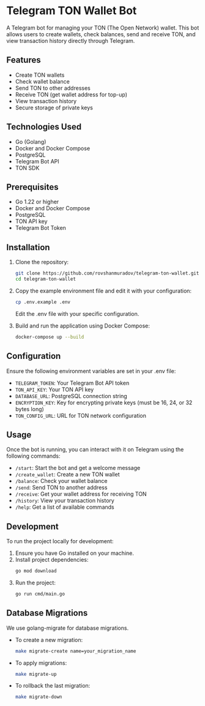 # Telegram TON Wallet Bot

A Telegram bot for managing your TON (The Open Network) wallet. This bot allows users to create wallets, check balances, send and receive TON, and view transaction history directly through Telegram.

## Features

- Create TON wallets
- Check wallet balance
- Send TON to other addresses
- Receive TON (get wallet address for top-up)
- View transaction history
- Secure storage of private keys

## Technologies Used

- Go (Golang)
- Docker and Docker Compose
- PostgreSQL
- Telegram Bot API
- TON SDK

## Prerequisites

- Go 1.22 or higher
- Docker and Docker Compose
- PostgreSQL
- TON API key
- Telegram Bot Token

## Installation

1. Clone the repository:
   ```bash
   git clone https://github.com/rovshanmuradov/telegram-ton-wallet.git
   cd telegram-ton-wallet
   ```

2. Copy the example environment file and edit it with your configuration:
   ```bash
   cp .env.example .env
   ```
   Edit the .env file with your specific configuration.

3. Build and run the application using Docker Compose:
   ```bash
   docker-compose up --build
   ```

## Configuration

Ensure the following environment variables are set in your .env file:

- `TELEGRAM_TOKEN`: Your Telegram Bot API token
- `TON_API_KEY`: Your TON API key
- `DATABASE_URL`: PostgreSQL connection string
- `ENCRYPTION_KEY`: Key for encrypting private keys (must be 16, 24, or 32 bytes long)
- `TON_CONFIG_URL`: URL for TON network configuration

## Usage

Once the bot is running, you can interact with it on Telegram using the following commands:

- `/start`: Start the bot and get a welcome message
- `/create_wallet`: Create a new TON wallet
- `/balance`: Check your wallet balance
- `/send`: Send TON to another address
- `/receive`: Get your wallet address for receiving TON
- `/history`: View your transaction history
- `/help`: Get a list of available commands

## Development

To run the project locally for development:

1. Ensure you have Go installed on your machine.
2. Install project dependencies:
   ```bash
   go mod download
   ```
3. Run the project:
   ```bash
   go run cmd/main.go
   ```

## Database Migrations

We use golang-migrate for database migrations.

- To create a new migration:
  ```bash
  make migrate-create name=your_migration_name
  ```
- To apply migrations:
  ```bash
  make migrate-up
  ```
- To rollback the last migration:
  ```bash
  make migrate-down
  ```